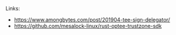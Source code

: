 
Links:
- https://www.amongbytes.com/post/201904-tee-sign-delegator/
- https://github.com/mesalock-linux/rust-optee-trustzone-sdk
